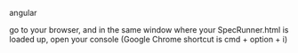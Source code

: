 angular


go to your browser, and in the same window where your SpecRunner.html is loaded up, open your console (Google Chrome shortcut is cmd + option + i)




